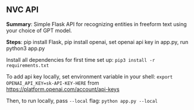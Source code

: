 ## NVC API

**Summary**: Simple Flask API for recognizing entities in freeform text using your choice of GPT model.

**Steps**: pip install Flask, pip install openai, set openai api key in app.py, run python3 app.py

Install all dependencies for first time set up:
`pip3 install -r requirements.txt`

To add api key locally, set environment variable in your shell:
`export OPENAI_API_KEY=sk-API-KEY-HERE`
from https://platform.openai.com/account/api-keys

Then, to run locally, pass `--local` flag:
`python app.py --local`

